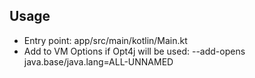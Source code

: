## Usage
* Entry point: app/src/main/kotlin/Main.kt
* Add to VM Options if Opt4j will be used: --add-opens java.base/java.lang=ALL-UNNAMED
